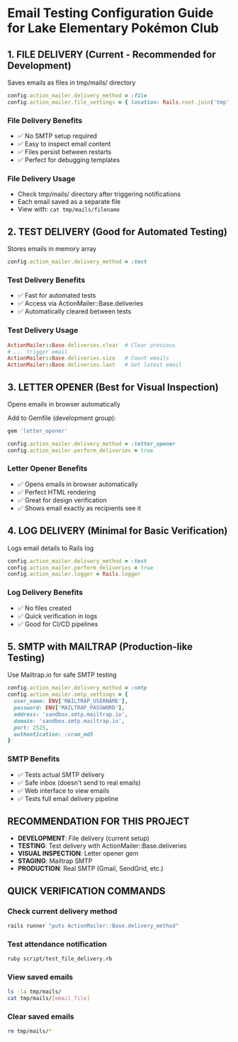 # Email Testing Configuration Guide for Lake Elementary Pokémon Club

## 1. FILE DELIVERY (Current - Recommended for Development)

Saves emails as files in tmp/mails/ directory

```ruby
config.action_mailer.delivery_method = :file
config.action_mailer.file_settings = { location: Rails.root.join('tmp', 'mails') }
```

### File Delivery Benefits

- ✅ No SMTP setup required
- ✅ Easy to inspect email content
- ✅ Files persist between restarts
- ✅ Perfect for debugging templates

### File Delivery Usage

- Check tmp/mails/ directory after triggering notifications
- Each email saved as a separate file
- View with: `cat tmp/mails/filename`

## 2. TEST DELIVERY (Good for Automated Testing)

Stores emails in memory array

```ruby
config.action_mailer.delivery_method = :test
```

### Test Delivery Benefits

- ✅ Fast for automated tests
- ✅ Access via ActionMailer::Base.deliveries
- ✅ Automatically cleared between tests

### Test Delivery Usage

```ruby
ActionMailer::Base.deliveries.clear  # Clear previous
# ... trigger email
ActionMailer::Base.deliveries.size   # Count emails
ActionMailer::Base.deliveries.last   # Get latest email
```

## 3. LETTER OPENER (Best for Visual Inspection)

Opens emails in browser automatically

Add to Gemfile (development group):

```ruby
gem 'letter_opener'
```

```ruby
config.action_mailer.delivery_method = :letter_opener
config.action_mailer.perform_deliveries = true
```

### Letter Opener Benefits

- ✅ Opens emails in browser automatically
- ✅ Perfect HTML rendering
- ✅ Great for design verification
- ✅ Shows email exactly as recipients see it

## 4. LOG DELIVERY (Minimal for Basic Verification)

Logs email details to Rails log

```ruby
config.action_mailer.delivery_method = :test
config.action_mailer.perform_deliveries = true
config.action_mailer.logger = Rails.logger
```

### Log Delivery Benefits

- ✅ No files created
- ✅ Quick verification in logs
- ✅ Good for CI/CD pipelines

## 5. SMTP with MAILTRAP (Production-like Testing)

Use Mailtrap.io for safe SMTP testing

```ruby
config.action_mailer.delivery_method = :smtp
config.action_mailer.smtp_settings = {
  user_name: ENV['MAILTRAP_USERNAME'],
  password: ENV['MAILTRAP_PASSWORD'],
  address: 'sandbox.smtp.mailtrap.io',
  domain: 'sandbox.smtp.mailtrap.io',
  port: 2525,
  authentication: :cram_md5
}
```

### SMTP Benefits

- ✅ Tests actual SMTP delivery
- ✅ Safe inbox (doesn't send to real emails)
- ✅ Web interface to view emails
- ✅ Tests full email delivery pipeline

## RECOMMENDATION FOR THIS PROJECT

- **DEVELOPMENT**: File delivery (current setup)
- **TESTING**: Test delivery with ActionMailer::Base.deliveries
- **VISUAL INSPECTION**: Letter opener gem
- **STAGING**: Mailtrap SMTP
- **PRODUCTION**: Real SMTP (Gmail, SendGrid, etc.)

## QUICK VERIFICATION COMMANDS

### Check current delivery method

```bash
rails runner "puts ActionMailer::Base.delivery_method"
```

### Test attendance notification

```bash
ruby script/test_file_delivery.rb
```

### View saved emails

```bash
ls -la tmp/mails/
cat tmp/mails/[email_file]
```

### Clear saved emails

```bash
rm tmp/mails/*
```
